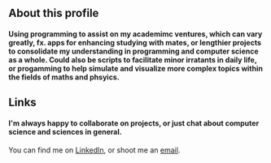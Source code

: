 ## About this profile
#### Using programming to assist on my academimc ventures, which can vary greatly, fx. apps for enhancing studying with mates, or lengthier projects to consolidate my understanding in programming and computer science as a whole. Could also be scripts to facilitate minor irratants in daily life, or progamming to help simulate and visualize more complex topics within the fields of maths and phsyics. 

## Links

#### I'm always happy to collaborate on projects, or just chat about computer science and sciences in general. 
You can find me on [LinkedIn](https://www.linkedin.com/in/tern-folbaek-93a7b8224/), or shoot me an [email](mailto:tfolbaek@gmail.com).


